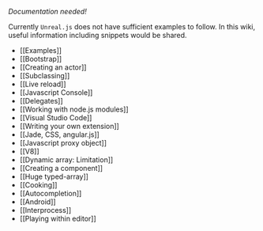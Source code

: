 _Documentation needed!_

Currently `Unreal.js` does not have sufficient examples to follow. In this wiki, useful information including snippets would be shared.

- [[Examples]]
- [[Bootstrap]]
- [[Creating an actor]]
- [[Subclassing]]
- [[Live reload]]
- [[Javascript Console]]
- [[Delegates]]
- [[Working with node.js modules]]
- [[Visual Studio Code]]
- [[Writing your own extension]]
- [[Jade, CSS, angular.js]]
- [[Javascript proxy object]]
- [[V8]]
- [[Dynamic array: Limitation]]
- [[Creating a component]]
- [[Huge typed-array]]
- [[Cooking]]
- [[Autocompletion]]
- [[Android]]
- [[Interprocess]]
- [[Playing within editor]]
